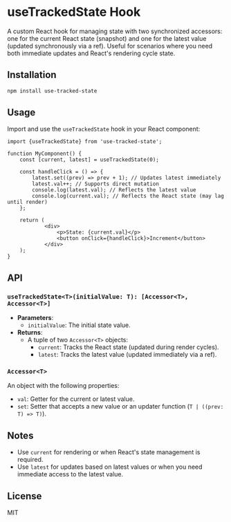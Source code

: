 # useTrackedState Hook

A custom React hook for managing state with two synchronized accessors: one for the current React state (snapshot) and one for the latest value (updated synchronously via a ref). Useful for scenarios where you need both immediate updates and React's rendering cycle state.

## Installation

```bash
npm install use-tracked-state
```

## Usage

Import and use the `useTrackedState` hook in your React component:

```tsx
import {useTrackedState} from 'use-tracked-state';

function MyComponent() {
	const [current, latest] = useTrackedState(0);

	const handleClick = () => {
		latest.set((prev) => prev + 1); // Updates latest immediately
		latest.val++; // Supports direct mutation
		console.log(latest.val); // Reflects the latest value
		console.log(current.val); // Reflects the React state (may lag until render)
	};

	return (
			<div>
				<p>State: {current.val}</p>
				<button onClick={handleClick}>Increment</button>
			</div>
	);
}
```

## API

### `useTrackedState<T>(initialValue: T): [Accessor<T>, Accessor<T>]`

- **Parameters**:
  - `initialValue`: The initial state value.
- **Returns**:
  - A tuple of two `Accessor<T>` objects:
    - `current`: Tracks the React state (updated during render cycles).
    - `latest`: Tracks the latest value (updated immediately via a ref).

### `Accessor<T>`

An object with the following properties:

- `val`: Getter for the current or latest value.
- `set`: Setter that accepts a new value or an updater function (`T | ((prev: T) => T)`).

## Notes

- Use `current` for rendering or when React's state management is required.
- Use `latest` for updates based on latest values or when you need immediate access to the latest value.

## License

MIT

